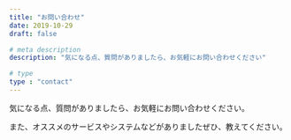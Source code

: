 ```yaml
---
title: "お問い合わせ"
date: 2019-10-29
draft: false

# meta description
description: "気になる点、質問がありましたら、お気軽にお問い合わせください"

# type
type : "contact"
---
```


気になる点、質問がありましたら、お気軽にお問い合わせください。

また、オススメのサービスやシステムなどがありましたぜひ、教えてください。


